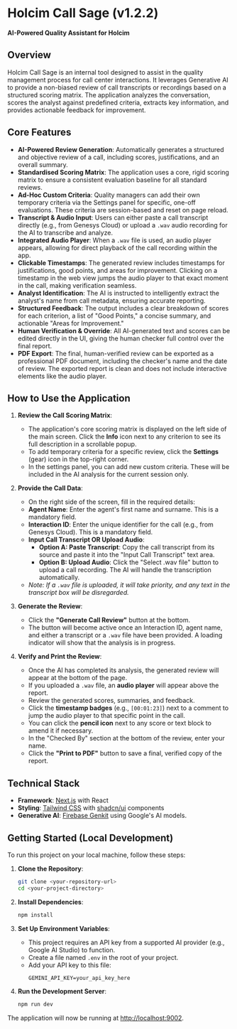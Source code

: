 # Holcim Call Sage (v1.2.2)

**AI-Powered Quality Assistant for Holcim**

## Overview

Holcim Call Sage is an internal tool designed to assist in the quality management process for call center interactions. It leverages Generative AI to provide a non-biased review of call transcripts or recordings based on a structured scoring matrix. The application analyzes the conversation, scores the analyst against predefined criteria, extracts key information, and provides actionable feedback for improvement.

## Core Features

-   **AI-Powered Review Generation**: Automatically generates a structured and objective review of a call, including scores, justifications, and an overall summary.
-   **Standardised Scoring Matrix**: The application uses a core, rigid scoring matrix to ensure a consistent evaluation baseline for all standard reviews.
-   **Ad-Hoc Custom Criteria**: Quality managers can add their own temporary criteria via the Settings panel for specific, one-off evaluations. These criteria are session-based and reset on page reload.
-   **Transcript & Audio Input**: Users can either paste a call transcript directly (e.g., from Genesys Cloud) or upload a `.wav` audio recording for the AI to transcribe and analyze.
-   **Integrated Audio Player**: When a `.wav` file is used, an audio player appears, allowing for direct playback of the call recording within the app.
-   **Clickable Timestamps**: The generated review includes timestamps for justifications, good points, and areas for improvement. Clicking on a timestamp in the web view jumps the audio player to that exact moment in the call, making verification seamless.
-   **Analyst Identification**: The AI is instructed to intelligently extract the analyst's name from call metadata, ensuring accurate reporting.
-   **Structured Feedback**: The output includes a clear breakdown of scores for each criterion, a list of "Good Points," a concise summary, and actionable "Areas for Improvement."
-   **Human Verification & Override**: All AI-generated text and scores can be edited directly in the UI, giving the human checker full control over the final report.
-   **PDF Export**: The final, human-verified review can be exported as a professional PDF document, including the checker's name and the date of review. The exported report is clean and does not include interactive elements like the audio player.

## How to Use the Application

1.  **Review the Call Scoring Matrix**:
    -   The application's core scoring matrix is displayed on the left side of the main screen. Click the **Info** icon next to any criterion to see its full description in a scrollable popup.
    -   To add temporary criteria for a specific review, click the **Settings** (gear) icon in the top-right corner.
    -   In the settings panel, you can add new custom criteria. These will be included in the AI analysis for the current session only.

2.  **Provide the Call Data**:
    -   On the right side of the screen, fill in the required details:
    -   **Agent Name**: Enter the agent's first name and surname. This is a mandatory field.
    -   **Interaction ID**: Enter the unique identifier for the call (e.g., from Genesys Cloud). This is a mandatory field.
    -   **Input Call Transcript OR Upload Audio**:
        -   **Option A: Paste Transcript**: Copy the call transcript from its source and paste it into the "Input Call Transcript" text area.
        -   **Option B: Upload Audio**: Click the "Select .wav file" button to upload a call recording. The AI will handle the transcription automatically.
    -   *Note: If a `.wav` file is uploaded, it will take priority, and any text in the transcript box will be disregarded.*

3.  **Generate the Review**:
    -   Click the **"Generate Call Review"** button at the bottom.
    -   The button will become active once an Interaction ID, agent name, and either a transcript or a `.wav` file have been provided. A loading indicator will show that the analysis is in progress.

4.  **Verify and Print the Review**:
    -   Once the AI has completed its analysis, the generated review will appear at the bottom of the page.
    -   If you uploaded a `.wav` file, an **audio player** will appear above the report.
    -   Review the generated scores, summaries, and feedback.
    -   Click the **timestamp badges** (e.g., `[00:01:23]`) next to a comment to jump the audio player to that specific point in the call.
    -   You can click the **pencil icon** next to any score or text block to amend it if necessary.
    -   In the "Checked By" section at the bottom of the review, enter your name.
    -   Click the **"Print to PDF"** button to save a final, verified copy of the report.

## Technical Stack

-   **Framework**: [Next.js](https://nextjs.org/) with React
-   **Styling**: [Tailwind CSS](https://tailwindcss.com/) with [shadcn/ui](https://ui.shadcn.com/) components
-   **Generative AI**: [Firebase Genkit](https://firebase.google.com/docs/genkit) using Google's AI models.

## Getting Started (Local Development)

To run this project on your local machine, follow these steps:

1.  **Clone the Repository**:
    ```bash
    git clone <your-repository-url>
    cd <your-project-directory>
    ```

2.  **Install Dependencies**:
    ```bash
    npm install
    ```

3.  **Set Up Environment Variables**:
    -   This project requires an API key from a supported AI provider (e.g., Google AI Studio) to function.
    -   Create a file named `.env` in the root of your project.
    -   Add your API key to this file:
        ```
        GEMINI_API_KEY=your_api_key_here
        ```

4.  **Run the Development Server**:
    ```bash
    npm run dev
    ```

The application will now be running at [http://localhost:9002](http://localhost:9002).
